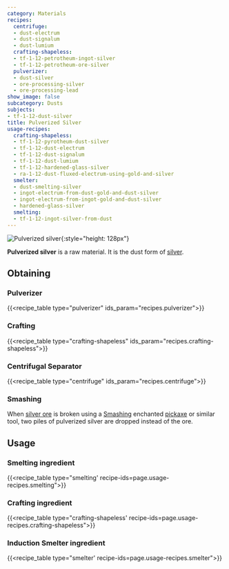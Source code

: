 ```yaml
---
category: Materials
recipes:
  centrifuge:
  - dust-electrum
  - dust-signalum
  - dust-lumium
  crafting-shapeless:
  - tf-1-12-petrotheum-ingot-silver
  - tf-1-12-petrotheum-ore-silver
  pulverizer:
  - dust-silver
  - ore-processing-silver
  - ore-processing-lead
show_image: false
subcategory: Dusts
subjects:
- tf-1-12-dust-silver
title: Pulverized Silver
usage-recipes:
  crafting-shapeless:
  - tf-1-12-pyrotheum-dust-silver
  - tf-1-12-dust-electrum
  - tf-1-12-dust-signalum
  - tf-1-12-dust-lumium
  - tf-1-12-hardened-glass-silver
  - ra-1-12-dust-fluxed-electrum-using-gold-and-silver
  smelter:
  - dust-smelting-silver
  - ingot-electrum-from-dust-gold-and-dust-silver
  - ingot-electrum-from-ingot-gold-and-dust-silver
  - hardened-glass-silver
  smelting:
  - tf-1-12-ingot-silver-from-dust
---
```


![Pulverized silver](/images/docs/1.12/thermal-foundation/dust-silver.png){:style="height: 128px"}


**Pulverized silver** is a raw material. It is the dust form of
[silver](../silver-ingot/).


Obtaining
---------

### Pulverizer
{{<recipe_table type="pulverizer" ids_param="recipes.pulverizer">}}

### Crafting
{{<recipe_table type="crafting-shapeless" ids_param="recipes.crafting-shapeless">}}

### Centrifugal Separator
{{<recipe_table type="centrifuge" ids_param="recipes.centrifuge">}}

### Smashing
When [silver ore](../silver-ore/) is broken using a
[Smashing](../../cofh-core/smashing/) enchanted
[pickaxe](https://minecraft.gamepedia.com/Pickaxe) or similar tool, two piles of
pulverized silver are dropped instead of the ore.


Usage
-----

### Smelting ingredient
{{<recipe_table type="smelting' recipe-ids=page.usage-recipes.smelting">}}

### Crafting ingredient
{{<recipe_table type="crafting-shapeless' recipe-ids=page.usage-recipes.crafting-shapeless">}}

### Induction Smelter ingredient
{{<recipe_table type="smelter' recipe-ids=page.usage-recipes.smelter">}}
